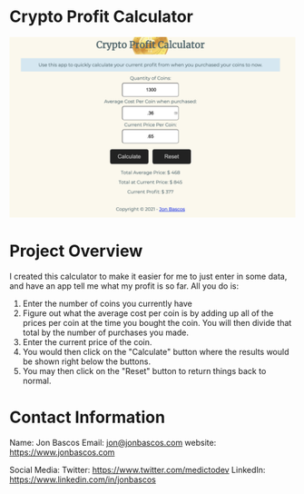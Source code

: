 # Crypto Profit Calculator

![Screenshot of the Crypto Profit Calculator](/images/cryptoProfitCalculatorPreview.png)

# Project Overview

I created this calculator to make it easier for me to just enter in some data, and have an app tell me what my profit is so far.  All you do is:

1. Enter the number of coins you currently have
2. Figure out what the average cost per coin is by adding up all of the prices per coin at the time you bought the coin.  You will then divide that total by the number of purchases you made. 
3. Enter the current price of the coin.
4. You would then click on the "Calculate" button where the results would be shown right below the buttons.
5. You may then click on the "Reset" button to return things back to normal.

# Contact Information

Name: Jon Bascos
Email: jon@jonbascos.com
website: https://www.jonbascos.com

Social Media: 
Twitter: https://www.twitter.com/medictodev
LinkedIn: https://www.linkedin.com/in/jonbascos
